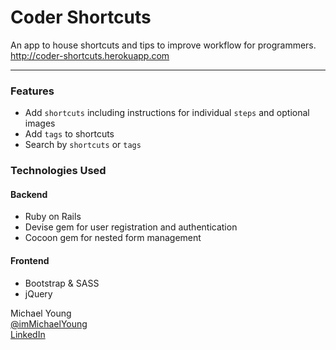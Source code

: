 Coder Shortcuts
===============
An app to house shortcuts and tips to improve workflow for programmers. <br />
<http://coder-shortcuts.herokuapp.com>
***

### Features ###

- Add `shortcuts` including instructions for individual `steps` and optional images
- Add `tags` to shortcuts
- Search by `shortcuts` or `tags`

### Technologies Used ###

#### Backend ####
- Ruby on Rails
- Devise gem for user registration and authentication
- Cocoon gem for nested form management

#### Frontend ####

- Bootstrap & SASS
- jQuery

Michael Young <br />
[@imMichaelYoung](http://www.twitter.com/immichaelyoung/) <br />
[LinkedIn](http://www.linkedin.com/in/michaeljy/) <br />
